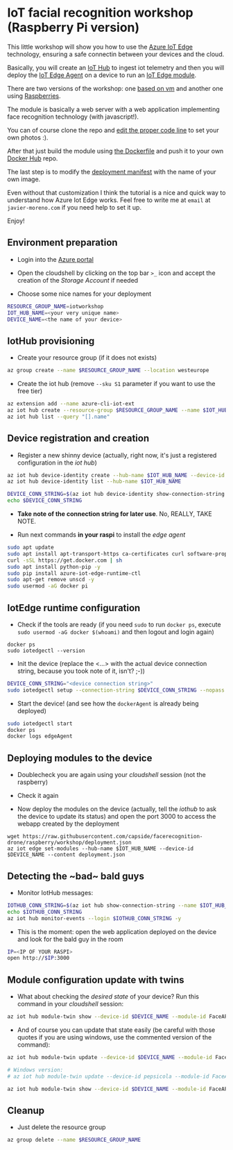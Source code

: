 # IoT facial recognition workshop (Raspberry Pi version)

This little workshop will show you how to use the [Azure IoT Edge](https://azure.microsoft.com/services/iot-edge/) technology, ensuring a safe connectin between your devices and the cloud.

Basically, you will create an [IoT Hub](https://azure.microsoft.com/services/iot-hub) to ingest iot telemetry and then you will deploy the [IoT Edge Agent](https://github.com/Azure/iotedge) on a device to run an [IoT Edge module](https://docs.microsoft.com/azure/marketplace/iot-edge-module).

There are two versions of the workshop: one [based on vm](https://github.com/capside/facerecognition-drone/tree/workshop/workshop) and another one using [Raspberries](https://github.com/capside/facerecognition-drone/tree/raspberry/workshop).

The module is basically a web server with a web application implementing face recognition technology (with javascript!). 

You can of course clone the repo and [edit the proper code line](https://github.com/capside/facerecognition-drone/blob/f20be193900c3fa8395f275f93562cc64d8a0dd4/modules/FaceAPIServerModule/views/index.html#L402) to set your own photos :). 

After that just build the module using [the Dockerfile](https://github.com/capside/facerecognition-drone/blob/workshop/modules/FaceAPIServerModule/Dockerfile.amd64) and push it to your own [Docker Hub](https://hub.docker.com) repo. 

The last step is to modify the [deployment manifest](https://github.com/capside/facerecognition-drone/blob/26e455ea28d7ff758acf82e7634c46b62220300f/workshop/deployment.json#L40) with the name of your own image.

Even without that customization I think the tutorial is a nice and quick way to understand how Azure Iot Edge works. Feel free to write me at `email` at `javier-moreno.com` if you need help to set it up. 

Enjoy!

## Environment preparation

* Login into the [Azure portal](https://portal.azure.com)

* Open the cloudshell by clicking on the top bar `>_` icon and accept the creation of the *Storage Account* if needed

* Choose some nice names for your deployment

```bash
RESOURCE_GROUP_NAME=iotworkshop
IOT_HUB_NAME=<your very unique name>
DEVICE_NAME=<the name of your device>
```

## IotHub provisioning

* Create your resource group (if it does not exists) 

```bash
az group create --name $RESOURCE_GROUP_NAME --location westeurope
```

* Create the iot hub (remove `--sku S1` parameter if you want to use the free tier)

```bash
az extension add --name azure-cli-iot-ext
az iot hub create --resource-group $RESOURCE_GROUP_NAME --name $IOT_HUB_NAME --sku S1
az iot hub list --query "[].name"
```

## Device registration and creation

* Register a new shinny device (actually, right now, it's just a registered configuration in the *iot hub*)

```bash
az iot hub device-identity create --hub-name $IOT_HUB_NAME --device-id $DEVICE_NAME --edge-enabled
az iot hub device-identity list --hub-name $IOT_HUB_NAME

DEVICE_CONN_STRING=$(az iot hub device-identity show-connection-string --device-id $DEVICE_NAME --hub-name $IOT_HUB_NAME --query connectionString --output tsv)
echo $DEVICE_CONN_STRING
```

* **Take note of the connection string for later use**. No, REALLY, TAKE NOTE.

* Run next commands **in your raspi** to install the *edge agent*

```bash
sudo apt update
sudo apt install apt-transport-https ca-certificates curl software-properties-common -y
curl -sSL https://get.docker.com | sh
sudo apt install python-pip -y
sudo pip install azure-iot-edge-runtime-ctl
sudo apt-get remove unscd -y
sudo usermod -aG docker pi
```

## IotEdge runtime configuration

* Check if the tools are ready (if you need `sudo` to run `docker ps`, execute `sudo usermod -aG docker $(whoami)` and then logout and login again)

```
docker ps
sudo iotedgectl --version
```

* Init the device (replace the <...> with the actual device connection string, because you took note of it, isn't? ;-))
 
```bash
DEVICE_CONN_STRING="<device connection string>"
sudo iotedgectl setup --connection-string $DEVICE_CONN_STRING --nopass
```

* Start the device! (and see how the `dockerAgent` is already being deployed)

```bash
sudo iotedgectl start
docker ps
docker logs edgeAgent
```

## Deploying modules to the device

* Doublecheck you are again using your *cloudshell* session (not the raspberry) 

* Check it again

* Now deploy the modules on the device (actually, tell the *iothub* to ask the device to update its status) and open the port 3000 to access the webapp created by the deployment

```
wget https://raw.githubusercontent.com/capside/facerecognition-drone/raspberry/workshop/deployment.json
az iot edge set-modules --hub-name $IOT_HUB_NAME --device-id $DEVICE_NAME --content deployment.json
```

## Detecting the ~bad~ bald guys

* Monitor IotHub messages:

```bash
IOTHUB_CONN_STRING=$(az iot hub show-connection-string --name $IOT_HUB_NAME --query connectionString --output tsv)
echo $IOTHUB_CONN_STRING
az iot hub monitor-events --login $IOTHUB_CONN_STRING -y
```

* This is the moment: open the web application deployed on the device and look for the bald guy in the room

```bash
IP=<IP OF YOUR RASPI>
open http://$IP:3000
```

## Module configuration update with twins

* What about checking the *desired state* of your device? Run this command in your *cloudshell* session: 

```bash
az iot hub module-twin show --device-id $DEVICE_NAME --module-id FaceAPIServerModule --login "$IOTHUB_CONN_STRING" --resource-group $RESOURCE_GROUP_NAME
```

* And of course you can update that state easily (be careful with those quotes if you are using windows, use the commented version of the command):

```bash
az iot hub module-twin update --device-id $DEVICE_NAME --module-id FaceAPIServerModule --login "$IOTHUB_CONN_STRING" --resource-group $RESOURCE_GROUP_NAME --set properties.desired='{"apiKey":"12345", "sirenIP": "0.0.0.0"}'

# Windows version:
# az iot hub module-twin update --device-id pepsicola --module-id FaceAPIServerModule --login "HostName=ciberadoiothubdemo.azure-devices.net;SharedAccessKeyName=iothubowner;SharedAccessKey=WrRmz16n3Cqmg2UPx+ALhCE50ys7ZOFUwW0f7WKoicg=" --resource-group iotworkshop --set properties.desired="{\"apiKey\":\"12345\", \"sirenIP\": \"0.0.0.0\"}"

az iot hub module-twin show --device-id $DEVICE_NAME --module-id FaceAPIServerModule --login "$IOTHUB_CONN_STRING" --resource-group $RESOURCE_GROUP_NAME
```

## Cleanup

* Just delete the resource group

```bash
az group delete --name $RESOURCE_GROUP_NAME
```
